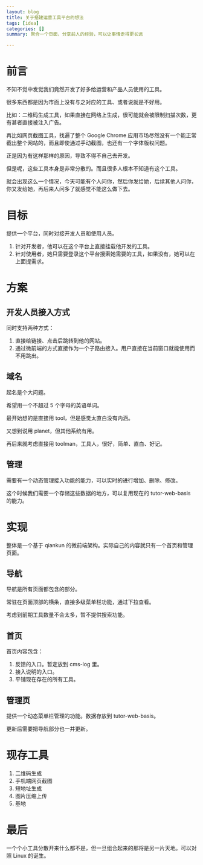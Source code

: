 ```yaml
---
layout: blog
title: 关于搭建运营工具平台的想法
tags: [idea]
categories: []
summary: 聚合一个页面，分享前人的经验，可以让事情走得更长远

---
```


# 前言
不知不觉中发觉我们竟然开发了好多给运营和产品人员使用的工具。

很多东西都是因为市面上没有与之对应的工具、或者说就是不好用。



比如：二维码生成工具，如果直接在网络上生成，很可能就会被限制扫描次数，更有甚者直接被注入广告。

再比如网页截图工具，找遍了整个 Google Chrome 应用市场尽然没有一个能正常截出整个网站的，而且即使通过手动截图，也还有一个字体版权问题。



正是因为有这样那样的原因，导致不得不自己去开发。



但是呢，这些工具本身是非常分散的。而且很多人根本不知道有这个工具。

就会出现这么一个情况，今天可能有个人问你，然后你发给她，后续其他人问你，你又发给她，再后来人问多了就感觉不能这么做下去。

# 目标
提供一个平台，同时对接开发人员和使用人员。

1. 针对开发者，他可以在这个平台上直接挂载他开发的工具。
2. 针对使用者，她只需要登录这个平台搜索她需要的工具，如果没有，她可以在上面提需求。
# 方案
## 开发人员接入方式
同时支持两种方式：

1. 直接给链接、点击后跳转到他的网站。
2. 通过微前端的方式直接作为一个子路由接入。用户直接在当前窗口就能使用而不用跳出。
## 域名
起名是个大问题。

希望用一个不超过 5 个字母的英语单词。

最开始想的是直接用 tool，但是感觉太直白没有内涵。

又想到说用 planet，但其他系统有用。

再后来就考虑直接用 toolman，工具人，很好，简单、直白、好记。

## 管理
需要有一个动态管理接入功能的能力，可以实时的进行增加、删除、修改。

这个时候我们需要一个存储这些数据的地方，可以复用现在的 tutor-web-basis 的能力。

# 实现
整体是一个基于 qiankun 的微前端架构。实际自己的内容就只有一个首页和管理页面。

## 导航
导航是所有页面都包含的部分。

常驻在页面顶部的横条，直接多级菜单栏功能，通过下拉查看。

考虑到前期工具数量不会太多，暂不提供搜索功能。

## 首页
首页内容包含：

1. 反馈的入口。暂定放到 cms-log 里。
2. 接入说明的入口。
3. 平铺现在存在的所有工具。
## 管理页
提供一个动态菜单栏管理的功能。数据存放到 tutor-web-basis。

更新后需要把导航部分也一并更新。

# 现存工具
1. 二维码生成
2. 手机端网页截图
3. 短地址生成
4. 图片压缩上传
5. 基地

# 最后
一个个小工具分散开来什么都不是，但一旦组合起来的那将是另一片天地。可以对照 Linux 的诞生。
